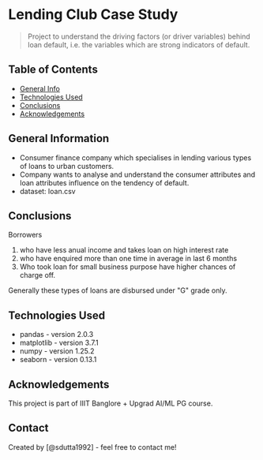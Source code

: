 # Lending Club Case Study 
> Project to understand the driving factors (or driver variables) behind loan default, i.e. the variables which are strong indicators of default. 


## Table of Contents
* [General Info](#general-information)
* [Technologies Used](#technologies-used)
* [Conclusions](#conclusions)
* [Acknowledgements](#acknowledgements)

<!-- You can include any other section that is pertinent to your problem -->

## General Information
- Consumer finance company which specialises in lending various types of loans to urban customers.
- Company wants to analyse and understand the consumer attributes and loan attributes influence on the tendency of default.
- dataset: loan.csv

<!-- You don't have to answer all the questions - just the ones relevant to your project. -->

## Conclusions
Borrowers
1. who have less anual income and takes loan on high interest rate
1. who have enquired more than one time in average in last 6 months
1. Who took loan for small business purpose
have higher chances of charge off.

Generally these types of loans are disbursed under "G" grade only.

<!-- You don't have to answer all the questions - just the ones relevant to your project. -->


## Technologies Used
- pandas - version 2.0.3
- matplotlib - version 3.7.1
- numpy - version 1.25.2
- seaborn - version 0.13.1

<!-- As the libraries versions keep on changing, it is recommended to mention the version of library used in this project -->

## Acknowledgements
This project is part of IIIT Banglore + Upgrad AI/ML PG course.


## Contact
Created by [@sdutta1992] - feel free to contact me!


<!-- Optional -->
<!-- ## License -->
<!-- This project is open source and available under the [... License](). -->

<!-- You don't have to include all sections - just the one's relevant to your project -->
